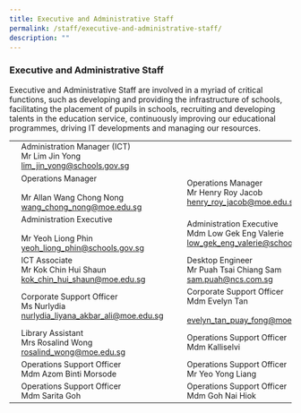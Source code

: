 ```yaml
---
title: Executive and Administrative Staff
permalink: /staff/executive-and-administrative-staff/
description: ""
---
```

### Executive and Administrative Staff

Executive and Administrative Staff are involved in a myriad of critical functions, such as developing and providing the infrastructure of schools, facilitating the placement of pupils in schools, recruiting and developing talents in the education service, continuously improving our educational programmes, driving IT developments and managing our resources.

|  	|  	|  	|  	|  	|
|---	|---	|---	|---	|---	|
| <img src="/images/eas1.png" style="width:180%">  	| Administration Manager (ICT)<br>Mr Lim Jin Yong<br>lim_jin_yong@schools.gov.sg 	|  	|  	|  	|
| <img src="/images/eas2.png" style="width:180%">  	| Operations Manager<br><br>Mr Allan Wang Chong Nong<br>wang_chong_nong@moe.edu.sg 	|   	| <img src="/images/eas3.png" style="width:180%"> 	| Operations Manager<br>Mr Henry Roy Jacob<br>henry_roy_jacob@moe.edu.sg 	|
| <img src="/images/eas4.png" style="width:180%">  	| Administration Executive<br><br>Mr Yeoh Liong Phin<br>yeoh_liong_phin@schools.gov.sg 	|   	| <img src="/images/eas5.png" style="width:180%">  	| Administration Executive<br>Mdm Low Gek  Eng Valerie<br>low_gek_eng_valerie@schools.gov.sg 	|
| <img src="/images/eas6.png" style="width:180%">  	| ICT Associate<br>Mr Kok Chin Hui Shaun<br>kok_chin_hui_shaun@moe.edu.sg 	|   	|  	| Desktop Engineer<br>Mr Puah Tsai Chiang Sam<br>sam.puah@ncs.com.sg 	|
| <img src="/images/eas7.png" style="width:180%">  	| Corporate Support Officer<br>Ms Nurlydia<br>nurlydia_liyana_akbar_ali@moe.edu.sg 	|   	| <img src="/images/eas8.png" style="width:180%">  	| Corporate Support Officer<br>Mdm Evelyn Tan<br><br>evelyn_tan_puay_fong@moe.edu.sg 	|
| <img src="/images/eas9.png" style="width:180%">  	| Library Assistant<br>Mrs Rosalind Wong<br>rosalind_wong@moe.edu.sg 	|   	| <img src="/images/eas10.png" style="width:180%">  	| Operations Support Officer<br>Mdm Kalliselvi 	|
| <img src="/images/eas11.png" style="width:180%">  	| Operations Support Officer<br>Mdm Azom Binti Morsode 	|   	| <img src="/images/eas12.png" style="width:180%">  	| Operations Support Officer<br>Mr Yeo Yong Liang 	|
|  <img src="/images/eas13.png" style="width:180%">  	| Operations Support Officer<br>Mdm Sarita Goh 	|   	|  <img src="/images/eas14.png" style="width:180%">  	| Operations Support Officer<br>Mdm Goh Nai Hiok 	|

